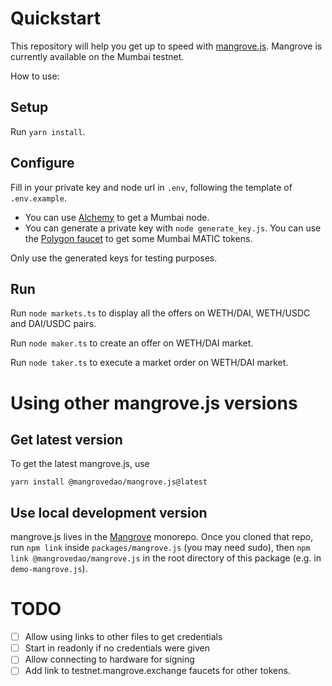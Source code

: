 # Quickstart

This repository will help you get up to speed with [mangrove.js](https://www.npmjs.com/package/@mangrovedao/mangrove.js). Mangrove is currently available on the Mumbai testnet.

How to use:

## Setup

Run `yarn install`.

## Configure

Fill in your private key and node url in `.env`, following the template of `.env.example`.

* You can use [Alchemy](https://www.alchemy.com/) to get a Mumbai node. 
* You can generate a private key with `node generate_key.js`. You can use the [Polygon faucet](https://faucet.polygon.technology/) to get some Mumbai MATIC tokens.

Only use the generated keys for testing purposes.

## Run

Run `node markets.ts` to display all the offers on WETH/DAI, WETH/USDC and DAI/USDC pairs.

Run `node maker.ts` to create an offer on WETH/DAI market.

Run `node taker.ts` to execute a market order on WETH/DAI market.

# Using other mangrove.js versions

## Get latest version

To get the latest mangrove.js, use

```
yarn install @mangrovedao/mangrove.js@latest
```

## Use local development version

mangrove.js lives in the [Mangrove](https://github.com/mangrovedao/mangrove) monorepo. Once you cloned that repo, run `npm link` inside `packages/mangrove.js` (you may need sudo), then `npm link @mangrovedao/mangrove.js` in the root directory of this package (e.g. in `demo-mangrove.js`).

# TODO

- [ ] Allow using links to other files to get credentials
- [ ] Start in readonly if no credentials were given
- [ ] Allow connecting to hardware for signing
- [ ] Add link to testnet.mangrove.exchange faucets for other tokens.
